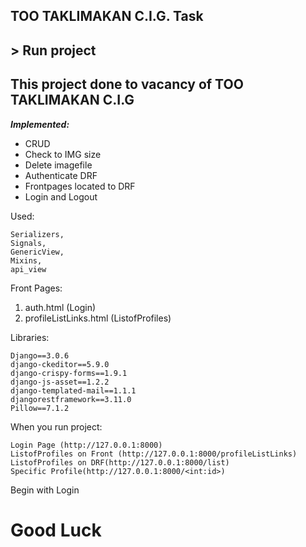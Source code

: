 ## ТОО TAKLIMAKAN C.I.G. Task 
## > Run project
## This project done to vacancy of ТОО TAKLIMAKAN C.I.G</br>


***Implemented:***

- CRUD 
- Check to IMG size
- Delete imagefile
- Authenticate DRF
- Frontpages located to DRF
- Login and Logout

Used:
```
Serializers,
Signals, 
GenericView,
Mixins,
api_view
```
Front Pages:

1. auth.html (Login)
2. profileListLinks.html (ListofProfiles)


Libraries:
```
Django==3.0.6
django-ckeditor==5.9.0
django-crispy-forms==1.9.1
django-js-asset==1.2.2
django-templated-mail==1.1.1
djangorestframework==3.11.0
Pillow==7.1.2
```

When you run project:
```
Login Page (http://127.0.0.1:8000)
ListofProfiles on Front (http://127.0.0.1:8000/profileListLinks)
ListofProfiles on DRF(http://127.0.0.1:8000/list)
Specific Profile(http://127.0.0.1:8000/<int:id>)
```

Begin with Login







# Good Luck
